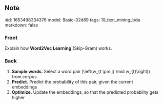 ## Note
nid: 1653498334376
model: Basic-02d89
tags: 10_text_mining_bda
markdown: false

### Front
Explain how <b>Word2Vec Learning</b> (Skip-Gram) works.

### Back
1. <b>Sample words.</b> Select a word pair \(\left(w_{t \pm j} \mid w_{t}\right)\) from corpus
2. <b>Predict.</b> Predict the probability of this pair, given the current embeddings
3. <b>Optimize.</b> Update the embeddings, so that the predicted probability gets higher
